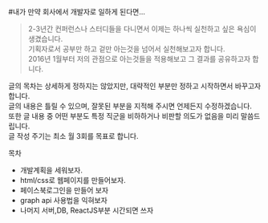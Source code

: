 #내가 만약 회사에서 개발자로 일하게 된다면...
>2-3년간 컨퍼런스나 스터디들을 다니면서 이제는 하나씩 실천하고 싶은 욕심이 생겼습니다.<br/>
기획자로서 공부만 하고 겉만 아는것을 넘어서 실천해보고자 합니다.<br/>
2016년 1월부터 저의 관점으로 아는것들을 적용해보고 그 결과를 공유하고자 합니다.<br/>


글의 목차는 상세하게 정하지는 않았지만, 대략적인 부분만 정하고 시작하면서 바꾸고자 합니다.
<br/>
글의 내용은 틀릴 수 있으며, 잘못된 부분을 지적해 주시면 언제든지 수정하겠습니다.<br/>
또한 글 내용 중 어떤 부분도 특정 직군을 비하하거나 비판할 의도가 없음을 미리 말씀드립니다.<br/>
글 작성 주기는 최소 월 3회를 목표로 합니다. <br/>

목차<br>
* 개발계획을 세워보자.<br/>
* html/css로 웹페이지를 만들어보자.<br/>
* 페이스북로그인을 만들어 보자 <br/>
* graph api 사용법을 익혀보자 <br/>
* 나머지 서버,DB, ReactJS부분 시간되면 쓰자<br/> 
 


